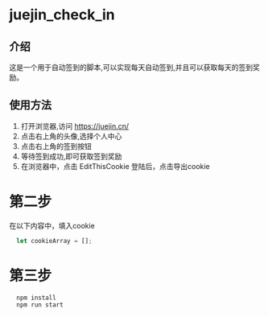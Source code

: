 # juejin_check_in

## 介绍

这是一个用于自动签到的脚本,可以实现每天自动签到,并且可以获取每天的签到奖励。

## 使用方法

1. 打开浏览器,访问 https://juejin.cn/
2. 点击右上角的头像,选择个人中心
3. 点击右上角的签到按钮
4. 等待签到成功,即可获取签到奖励
5. 在浏览器中，点击 EditThisCookie 登陆后，点击导出cookie


# 第二步
在以下内容中，填入cookie
```javascript
  let cookieArray = [];
```

# 第三步
```bash
  npm install
  npm run start
```
